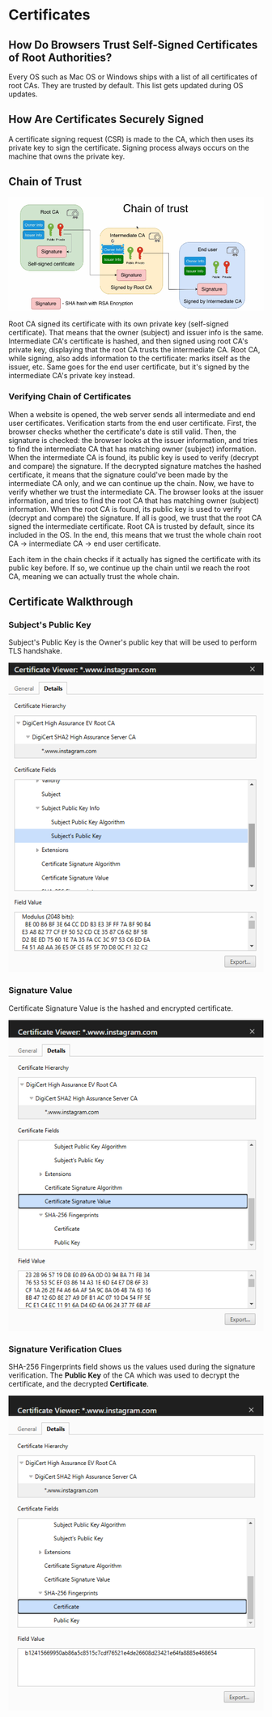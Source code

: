 # Certificates

## How Do Browsers Trust Self-Signed Certificates of Root Authorities?

Every OS such as Mac OS or Windows ships with a list of all certificates of root CAs. They are trusted by default. This list gets updated during OS updates.

## How Are Certificates Securely Signed

A certificate signing request (CSR) is made to the CA, which then uses its private key to sign the certificate. Signing process always occurs on the machine that owns the private key.

## Chain of Trust

![chain of trust](/assets/certificate-chain-of-trust.png)

Root CA signed its certificate with its own private key (self-signed certificate). That means that the owner (subject) and issuer info is the same. Intermediate CA's certificate is hashed, and then signed using root CA's private key, displaying that the root CA trusts the intermediate CA. Root CA, while signing, also adds information to the certificate: marks itself as the issuer, etc. Same goes for the end user certificate, but it's signed by the intermediate CA's private key instead.

### Verifying Chain of Certificates

When a website is opened, the web server sends all intermediate and end user certificates. Verification starts from the end user certificate. First, the browser checks whether the certificate's date is still valid. Then, the signature is checked: the browser looks at the issuer information, and tries to find the intermediate CA that has matching owner (subject) information. When the intermediate CA is found, its public key is used to verify (decrypt and compare) the signature. If the decrypted signature matches the hashed certificate, it means that the signature could've been made by the intermediate CA only, and we can continue up the chain. Now, we have to verify whether we trust the intermediate CA. The browser looks at the issuer information, and tries to find the root CA that has matching owner (subject) information. When the root CA is found, its public key is used to verify (decrypt and compare) the signature. If all is good, we trust that the root CA signed the intermediate certificate. Root CA is trusted by default, since its included in the OS. In the end, this means that we trust the whole chain root CA -> intermediate CA -> end user certificate.

Each item in the chain checks if it actually has signed the certificate with its public key before. If so, we continue up the chain until we reach the root CA, meaning we can actually trust the whole chain.

## Certificate Walkthrough

### Subject's Public Key

Subject's Public Key is the Owner's public key that will be used to perform TLS handshake.

![certificate public key](/assets/certificate-public-key.png)

### Signature Value

Certificate Signature Value is the hashed and encrypted certificate.

![certificate signature value](/assets/certificate-signature-value.png)

### Signature Verification Clues

SHA-256 Fingerprints field shows us the values used during the signature verification. The **Public Key** of the CA which was used to decrypt the certificate, and the decrypted **Certificate**.

![certificate sha-256 fingerprints](/assets/certificate-fingerprints.png)